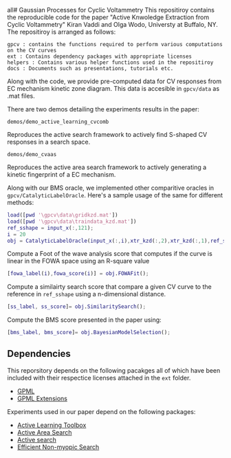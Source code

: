 all# Gaussian Processes for Cyclic Voltammetry
This repositiroy contains the reproducible code for the paper "Active Knwoledge Extraction from Cyclic Voltammetry" Kiran Vaddi and Olga Wodo, Universty at Buffalo, NY.
The repositiroy is arranged as follows:
```
gpcv : contains the functions required to perform various computations on the CV curves
ext : Contains dependency packages with appropriate licenses
helpers : Contains various helper functions used in the repositiroy
docs : Documents such as presentations, tutorials etc.
```

Along with the code, we provide pre-computed data for CV responses from EC mechanism kinetic zone diagram.
This data is accesible in `gpcv/data` as .mat files.

There are two demos detailing the experiments results in the paper:
```
demos/demo_active_learning_cvcomb
```
Reproduces the active search framework to actively find S-shaped CV responses in a search space.
```
demos/demo_cvaas
```
Reproduces the active area search framework to actively generating a kinetic fingerprint of a EC mechanism.

Along with our BMS oracle, we implemented other comparitive oracles in `gpcv/CatalyticLabelOracle`.
Here's a sample usage of the same for different methods:
```matlab
load([pwd '\gpcv\data\gridkzd.mat'])
load([pwd '\gpcv\data\traindata_kzd.mat'])
ref_sshape = input_x(:,121);
i = 20
obj = CatalyticLabelOracle(input_x(:,i),xtr_kzd(:,2),xtr_kzd(:,1),ref_sshape);
```
Compute a Foot of the wave analysis score that computes if the curve is linear in the FOWA space using an R-square value
```matlab
[fowa_label(i),fowa_score(i)] = obj.FOWAFit();
```
Compute a similairty search score that compare a given CV curve to the reference in `ref_sshape` using a n-dimensional distance. 
```matlab
[ss_label, ss_score]= obj.SimilaritySearch();
```
Compute the BMS score presented in the paper using:
```matlab
[bms_label, bms_score]= obj.BayesianModelSelection();
```

## Dependencies
This reporsitory depends on the following pacakges all of which have been included with their respectice licenses attached in the `ext` folder.

* [GPML](http://www.gaussianprocess.org/gpml/code/matlab/doc/)
* [GPML Extensions](https://github.com/rmgarnett/gpml_extensions)

Experiments used in our paper depend on the following packages:

* [Active Learning Toolbox](https://github.com/rmgarnett/active_learning)
* [Active Area Search](https://github.com/yifeim/active-area-search)
* [Active search](https://github.com/rmgarnett/active_search)
* [Efficient Non-myopic Search](https://github.com/shalijiang/efficient_nonmyopic_active_search)
